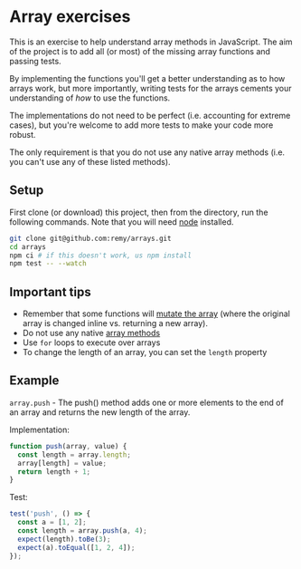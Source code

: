# Array exercises

This is an exercise to help understand array methods in JavaScript. The aim of the project is to add all (or most) of the missing array functions and passing tests.

By implementing the functions you'll get a better understanding as to how arrays work, but more importantly, writing tests for the arrays cements your understanding of _how_ to use the functions.

The implementations do not need to be perfect (i.e. accounting for extreme cases), but you're welcome to add more tests to make your code more robust.

The only requirement is that you do not use any native array methods (i.e. you can't use any of these listed methods).

## Setup

First clone (or download) this project, then from the directory, run the following commands. Note that you will need [node](https://nodejs.org) installed.

```sh
git clone git@github.com:remy/arrays.git
cd arrays
npm ci # if this doesn't work, us npm install
npm test -- --watch
```

## Important tips

- Remember that some functions will [mutate the array](https://doesitmutate.xyz/) (where the original array is changed inline vs. returning a new array).
- Do not use any native [array methods](https://developer.mozilla.org/en-US/docs/Web/JavaScript/Reference/Global_Objects/Array)
- Use `for` loops to execute over arrays
- To change the length of an array, you can set the `length` property

## Example

`array.push` - The push() method adds one or more elements to the end of an array and returns the new length of the array.

Implementation:

```js
function push(array, value) {
  const length = array.length;
  array[length] = value;
  return length + 1;
}
```

Test:

```js
test('push', () => {
  const a = [1, 2];
  const length = array.push(a, 4);
  expect(length).toBe(3);
  expect(a).toEqual([1, 2, 4]);
});
```
